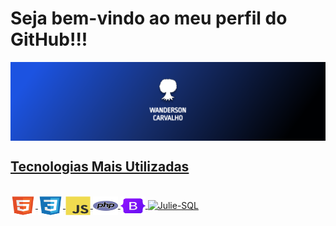 # Seja bem-vindo ao meu perfil do GitHub!!!

<div>
  <img align="center" src="https://github.com/WanCarvalho/WanCarvalho/blob/main/Banner-wanderson.svg"/>
  <br>
  <a href="https://github.com/WanCarvalho" />
</div>

## Tecnologias Mais Utilizadas

<div style="display: inline_block"><br>
  <img align="center" alt="Wanderson-HTML" height="30" width="40" src="https://raw.githubusercontent.com/devicons/devicon/master/icons/html5/html5-original.svg">
  <img align="center" alt="Wanderson-CSS" height="30" width="40" src="https://raw.githubusercontent.com/devicons/devicon/master/icons/css3/css3-original.svg">
  <img align="center" alt="Wanderson-JAVA" height="30" width="40" src="https://raw.githubusercontent.com/devicons/devicon/master/icons/javascript/javascript-original.svg">
  <img align="center" alt="Wanderson-PHP" height="30" width="40" src="https://raw.githubusercontent.com/devicons/devicon/master/icons/php/php-original.svg">
  <img align="center" alt="Wanderson-BOOTSTRAP" height="30" width="40" src="https://raw.githubusercontent.com/devicons/devicon/master/icons/bootstrap/bootstrap-original.svg">
  <img align="center" alt="Julie-SQL" height="30" width="40" src="https://cdn.jsdelivr.net/gh/devicons/devicon/icons/mysql/mysql-original.svg">
</div>
